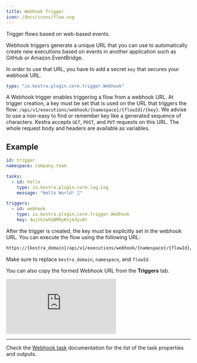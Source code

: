 ```yaml
---
title: Webhook Trigger
icon: /docs/icons/flow.svg
---
```


Trigger flows based on web-based events.

Webhook triggers generate a unique URL that you can use to automatically create new executions based on events in another application such as GitHub or Amazon EventBridge.

In order to use that URL, you have to add a secret `key` that secures your webhook URL.


```yaml
type: "io.kestra.plugin.core.trigger.Webhook"
```

A Webhook trigger enables triggering a flow from a webhook URL.
At trigger creation, a key must be set that is used on the URL that triggers the flow: `/api/v1/executions/webhook/{namespace}/{flowId}/{key}`. We advise to use a non-easy to find or remember key like a generated sequence of characters. Kestra accepts `GET`, `POST`, and `PUT` requests on this URL. The whole request body and headers are available as variables.

## Example

```yaml
id: trigger
namespace: company.team

tasks:
  - id: hello
    type: io.kestra.plugin.core.log.Log
    message: "Hello World! 🚀"

triggers:
  - id: webhook
    type: io.kestra.plugin.core.trigger.Webhook
    key: 4wjtkzwVGBM9yKnjm3yv8r
```

After the trigger is created, the key must be explicitly set in the webhook URL. You can execute the flow using the following URL:

```bash
https://{kestra_domain}/api/v1/executions/webhook/{namespace}/{flowId}/4wjtkzwVGBM9yKnjm3yv8r
```

Make sure to replace `kestra_domain`, `namespace`, and `flowId`.

You can also copy the formed Webhook URL from the **Triggers** tab.

<div class="video-container">
  <iframe src="https://www.youtube.com/embed/4-KrkkgSeic?si=Ujl09_9Pv5x64YaF" title="YouTube video player" frameborder="0" allow="accelerometer; autoplay; clipboard-write; encrypted-media; gyroscope; picture-in-picture; web-share" referrerpolicy="strict-origin-when-cross-origin" allowfullscreen></iframe>
</div>

---

Check the [Webhook task](/plugins/core/triggers/io.kestra.plugin.core.trigger.Webhook) documentation for the list of the task properties and outputs.
